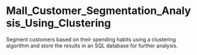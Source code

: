# Mall_Customer_Segmentation_Analysis_Using_Clustering
Segment customers based on their spending habits using a clustering algorithm and store the results in an SQL database for further analysis.
